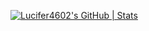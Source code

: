 [![Lucifer4602's GitHub | Stats](https://stats.quira.sh/Lucifer4602/github?theme=dark)](https://quira.sh?utm_source=widgets&utm_campaign=Lucifer4602)
